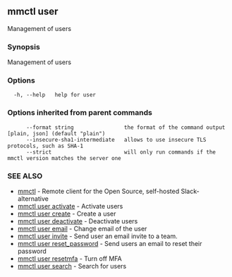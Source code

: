 ## mmctl user

Management of users

### Synopsis

Management of users

### Options

```
  -h, --help   help for user
```

### Options inherited from parent commands

```
      --format string                the format of the command output [plain, json] (default "plain")
      --insecure-sha1-intermediate   allows to use insecure TLS protocols, such as SHA-1
      --strict                       will only run commands if the mmctl version matches the server one
```

### SEE ALSO

* [mmctl](mmctl.md)	 - Remote client for the Open Source, self-hosted Slack-alternative
* [mmctl user activate](mmctl_user_activate.md)	 - Activate users
* [mmctl user create](mmctl_user_create.md)	 - Create a user
* [mmctl user deactivate](mmctl_user_deactivate.md)	 - Deactivate users
* [mmctl user email](mmctl_user_email.md)	 - Change email of the user
* [mmctl user invite](mmctl_user_invite.md)	 - Send user an email invite to a team.
* [mmctl user reset_password](mmctl_user_reset_password.md)	 - Send users an email to reset their password
* [mmctl user resetmfa](mmctl_user_resetmfa.md)	 - Turn off MFA
* [mmctl user search](mmctl_user_search.md)	 - Search for users

